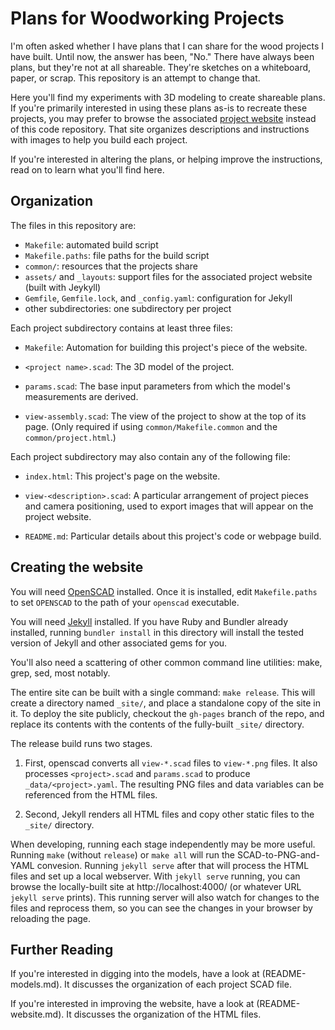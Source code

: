 # Plans for Woodworking Projects

I'm often asked whether I have plans that I can share for the wood
projects I have built. Until now, the answer has been, "No." There
have always been plans, but they're not at all shareable. They're
sketches on a whiteboard, paper, or scrap. This repository is an
attempt to change that.

Here you'll find my experiments with 3D modeling to create shareable
plans. If you're primarily interested in using these plans as-is to
recreate these projects, you may prefer to browse the associated
[project website](https://beerriot.github.io/woodworking-plans)
instead of this code repository. That site organizes descriptions and
instructions with images to help you build each project.

If you're interested in altering the plans, or helping improve the
instructions, read on to learn what you'll find here.

## Organization

The files in this repository are:

  * `Makefile`: automated build script
  * `Makefile.paths`: file paths for the build script
  * `common/`: resources that the projects share
  * `assets/` and `_layouts`: support files for the associated project
    website (built with Jeykyll)
  * `Gemfile`, `Gemfile.lock`, and `_config.yaml`: configuration for
    Jekyll
  * other subdirectories: one subdirectory per project

Each project subdirectory contains at least three files:

  * `Makefile`: Automation for building this project's piece of the
    website.

  * `<project name>.scad`: The 3D model of the project.

  * `params.scad`: The base input parameters from which the model's
    measurements are derived.

  * `view-assembly.scad`: The view of the project to show at the top
    of its page. (Only required if using `common/Makefile.common` and
    the `common/project.html`.)

Each project subdirectory may also contain any of the following file:

  * `index.html`: This project's page on the website.

  * `view-<description>.scad`: A particular arrangement of project
    pieces and camera positioning, used to export images that will
    appear on the project website.

  * `README.md`: Particular details about this project's code or
    webpage build.

## Creating the website

You will need [OpenSCAD](https://openscad.org) installed. Once it is
installed, edit `Makefile.paths` to set `OPENSCAD` to the path of your
`openscad` executable.

You will need [Jekyll](https://jekyllrb.com/) installed. If you have
Ruby and Bundler already installed, running `bundler install` in this
directory will install the tested version of Jekyll and other
associated gems for you.

You'll also need a scattering of other common command line utilities:
make, grep, sed, most notably.

The entire site can be built with a single command: `make
release`. This will create a directory named `_site/`, and place a
standalone copy of the site in it. To deploy the site publicly,
checkout the `gh-pages` branch of the repo, and replace its contents
with the contents of the fully-built `_site/` directory.

The release build runs two stages.

 1. First, openscad converts all `view-*.scad` files to `view-*.png`
    files. It also processes `<project>.scad` and `params.scad` to
    produce `_data/<project>.yaml`. The resulting PNG files and data
    variables can be referenced from the HTML files.

 2. Second, Jekyll renders all HTML files and copy other static files
    to the `_site/` directory.

When developing, running each stage independently may be more useful.
Running `make` (without `release`) or `make all` will run the
SCAD-to-PNG-and-YAML convesion. Running `jekyll serve` after that will
process the HTML files and set up a local webserver. With `jekyll
serve` running, you can browse the locally-built site at
http://localhost:4000/ (or whatever URL `jekyll serve` prints). This
running server will also watch for changes to the files and reprocess
them, so you can see the changes in your browser by reloading the
page.

## Further Reading

If you're interested in digging into the models, have a look at
(README-models.md). It discusses the organization of each project SCAD
file.

If you're interested in improving the website, have a look at
(README-website.md). It discusses the organization of the HTML files.
